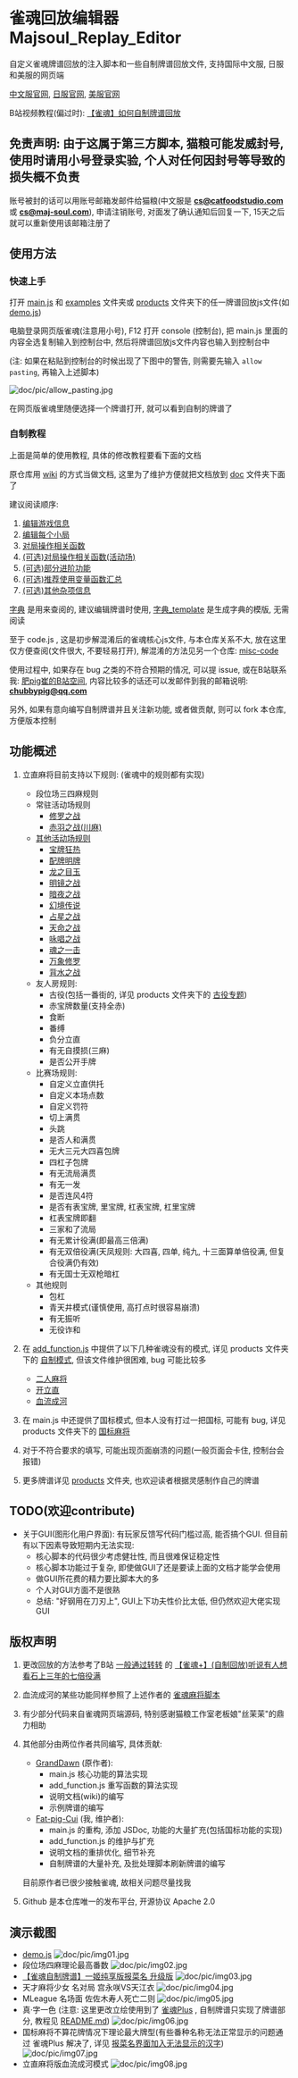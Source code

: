 # 雀魂回放编辑器Majsoul_Replay_Editor

自定义雀魂牌谱回放的注入脚本和一些自制牌谱回放文件, 支持国际中文服, 日服和美服的网页端

[中文服官网](https://www.maj-soul.com), [日服官网](https://mahjongsoul.com), [美服官网](https://mahjongsoul.yo-star.com)

B站视频教程(偏过时): [【雀魂】如何自制牌谱回放](https://www.bilibili.com/video/BV1tJ6xY4E16)

## 免责声明: 由于这属于第三方脚本, 猫粮可能发威封号, 使用时请用小号登录实验, 个人对任何因封号等导致的损失概不负责

账号被封的话可以用账号邮箱发邮件给猫粮(中文服是 **cs@catfoodstudio.com** 或 **cs@maj-soul.com**), 申请注销账号,
对面发了确认通知后回复一下, 15天之后就可以重新使用该邮箱注册了

## 使用方法

### 快速上手

打开 [main.js](main.js) 和 [examples](examples) 文件夹或 [products](products)
文件夹下的任一牌谱回放js文件(如 [demo.js](examples/demo.js))

电脑登录网页版雀魂(注意用小号), F12 打开 console (控制台), 把 main.js 里面的内容全选复制输入到控制台中,
然后将牌谱回放js文件内容也输入到控制台中

(注: 如果在粘贴到控制台的时候出现了下图中的警告, 则需要先输入 `allow pasting`, 再输入上述脚本)

![doc/pic/allow_pasting.jpg](doc/pic/allow_pasting.jpg)

在网页版雀魂里随便选择一个牌谱打开, 就可以看到自制的牌谱了

### 自制教程

上面是简单的使用教程, 具体的修改教程要看下面的文档

原仓库用 [wiki](https://github.com/GrandDawn/majsoul-replay-editor/wiki) 的方式当做文档,
这里为了维护方便就把文档放到 [doc](doc) 文件夹下面了

建议阅读顺序:

1. [编辑游戏信息](doc/1_编辑游戏信息.md)
2. [编辑每个小局](doc/2_编辑每个小局.md)
3. [对局操作相关函数](doc/3_对局操作相关函数.md)
4. [(可选)对局操作相关函数(活动场)](doc/4_对局操作相关函数（活动场）.md)
5. [(可选)部分进阶功能](doc/5_部分进阶功能.md)
6. [(可选)推荐使用变量函数汇总](doc/6_推荐使用变量函数汇总.md)
7. [(可选)其他杂项信息](doc/7_其他杂项信息.md)

[字典](doc/0_字典.md) 是用来查阅的, 建议编辑牌谱时使用, [字典_template](doc/字典_template.md) 是生成字典的模版, 无需阅读

至于 code.js , 这是初步解混淆后的雀魂核心js文件, 与本仓库关系不大, 放在这里仅方便查阅(文件很大, 不要轻易打开),
解混淆的方法见另一个仓库: [misc-code](https://github.com/Fat-pig-Cui/misc-code)

使用过程中, 如果存在 bug 之类的不符合预期的情况, 可以提 issue,
或在B站联系我: [肥pig崔的B站空间](https://space.bilibili.com/372365985),
内容比较多的话还可以发邮件到我的邮箱说明: **chubbypig@qq.com**

另外, 如果有意向编写自制牌谱并且关注新功能, 或者做贡献, 则可以 fork 本仓库, 方便版本控制

## 功能概述

1. 立直麻将目前支持以下规则: (雀魂中的规则都有实现)
    - 段位场三四麻规则
    - 常驻活动场规则
        - [修罗之战](products/4P/修罗之战相关)
        - [赤羽之战(川麻)](products/4P/赤羽之战相关)
    - [其他活动场规则](products/其他活动场特殊规则)
        - [宝牌狂热](products/其他活动场特殊规则/宝牌狂热)
        - [配牌明牌](products/其他活动场特殊规则/配牌明牌)
        - [龙之目玉](products/其他活动场特殊规则/龙之目玉)
        - [明镜之战](products/其他活动场特殊规则/明镜之战)
        - [暗夜之战](products/其他活动场特殊规则/暗夜之战)
        - [幻境传说](products/其他活动场特殊规则/幻境传说)
        - [占星之战](products/其他活动场特殊规则/占星之战)
        - [天命之战](products/其他活动场特殊规则/天命之战)
        - [咏唱之战](products/其他活动场特殊规则/咏唱之战)
        - [魂之一击](products/其他活动场特殊规则/魂之一击)
        - [万象修罗](products/其他活动场特殊规则/万象修罗)
        - [背水之战](products/其他活动场特殊规则/背水之战)
    - 友人房规则:
        - 古役(包括一番街的, 详见 products 文件夹下的 [古役专题](products/古役专题))
        - 赤宝牌数量(支持全赤)
        - 食断
        - 番缚
        - 负分立直
        - 有无自摸损(三麻)
        - 是否公开手牌
    - 比赛场规则:
        - 自定义立直供托
        - 自定义本场点数
        - 自定义罚符
        - 切上满贯
        - 头跳
        - 是否人和满贯
        - 无大三元大四喜包牌
        - 四杠子包牌
        - 有无流局满贯
        - 有无一发
        - 是否连风4符
        - 是否有表宝牌, 里宝牌, 杠表宝牌, 杠里宝牌
        - 杠表宝牌即翻
        - 三家和了流局
        - 有无累计役满(即最高三倍满)
        - 有无双倍役满(天凤规则: 大四喜, 四单, 纯九, 十三面算单倍役满, 但复合役满仍有效)
        - 有无国士无双枪暗杠
    - 其他规则
        - 包杠
        - 青天井模式(谨慎使用, 高打点时很容易崩溃)
        - 有无振听
        - 无役诈和

2. 在 [add_function.js](add_function.js) 中提供了以下几种雀魂没有的模式, 详见 products
   文件夹下的 [自制模式](products/自制模式), 但该文件维护很困难, bug 可能比较多
    - [二人麻将](products/自制模式/二人麻将)
    - [开立直](products/自制模式/开立直)
    - [血流成河](products/自制模式/血流成河)

3. 在 main.js 中还提供了国标模式, 但本人没有打过一把国标, 可能有 bug, 详见 products
   文件夹下的 [国标麻将](products/国标麻将)

4. 对于不符合要求的填写, 可能出现页面崩溃的问题(一般页面会卡住, 控制台会报错)

5. 更多牌谱详见 [products](products) 文件夹, 也欢迎读者根据灵感制作自己的牌谱

## TODO(欢迎contribute)

- 关于GUI(图形化用户界面): 有玩家反馈写代码门槛过高, 能否搞个GUI. 但目前有以下因素导致短期内无法实现:
    - 核心脚本的代码很少考虑健壮性, 而且很难保证稳定性
    - 核心脚本功能过于复杂, 即使做GUI了还是要读上面的文档才能学会使用
    - 做GUI所花费的精力要比脚本大的多
    - 个人对GUI方面不是很熟
    - 总结: "好钢用在刀刃上", GUI上下功夫性价比太低, 但仍然欢迎大佬实现GUI

## 版权声明

1. 更改回放的方法参考了B站 [一般通过转转](https://space.bilibili.com/23019265)
   的 [【雀魂+】(自制回放)听说有人想看石上三年的七倍役满](https://www.bilibili.com/video/BV1HE411Q7JM)

2. 血流成河的某些功能同样参照了上述作者的
   [雀魂麻将脚本](https://greasyfork.org/zh-CN/scripts/423689-%E9%9B%80%E9%AD%82%E9%BA%BB%E5%B0%86%E8%84%9A%E6%9C%AC)

3. 有少部分代码来自雀魂网页端源码, 特别感谢猫粮工作室老板娘"丝茉茉"的鼎力相助

4. 其他部分由两位作者共同编写, 具体贡献:
    - [GrandDawn](https://github.com/GrandDawn) (原作者):
        - main.js 核心功能的算法实现
        - add_function.js 重写函数的算法实现
        - 说明文档(wiki)的编写
        - 示例牌谱的编写
    - [Fat-pig-Cui](https://github.com/Fat-pig-Cui) (我, 维护者):
        - main.js 的重构, 添加 JSDoc, 功能的大量扩充(包括国标功能的实现)
        - add_function.js 的维护与扩充
        - 说明文档的重排优化, 细节补充
        - 自制牌谱的大量补充, 及批处理脚本刷新牌谱的编写

   目前原作者已很少接触雀魂, 故相关问题尽量找我

5. Github 是本仓库唯一的发布平台, 开源协议 Apache 2.0

## 演示截图

- [demo.js](examples/demo.js)
  ![doc/pic/img01.jpg](doc/pic/img01.jpg)
- 段位场四麻理论最高番数
  ![doc/pic/img02.jpg](doc/pic/img02.jpg)
- [【雀魂自制牌谱】一姬纯享版报菜名 升级版](https://www.bilibili.com/video/BV1w96LYWEzR)
  ![doc/pic/img03.jpg](doc/pic/img03.jpg)
- 天才麻将少女 名对局 宫永咲VS天江衣
  ![doc/pic/img04.jpg](doc/pic/img04.jpg)
- MLeague 名场面 佐佐木寿人死亡二则
  ![doc/pic/img05.jpg](doc/pic/img05.jpg)
- 真·字一色 (注意: 这里更改立绘使用到了 [雀魂Plus](https://github.com/MajsoulPlus/majsoul-plus) , 自制牌谱只实现了牌谱部分,
  教程见 [README.md](using_MJSP/README.md))
  ![doc/pic/img06.jpg](doc/pic/img06.jpg)
- 国标麻将不算花牌情况下理论最大牌型(有些番种名称无法正常显示的问题通过 雀魂Plus 解决了,
  详见 [报菜名界面加入无法显示的汉字](using_MJSP/报菜名界面加入无法显示的汉字.md))
  ![doc/pic/img07.jpg](doc/pic/img07.jpg)
- 立直麻将版血流成河模式
  ![doc/pic/img08.jpg](doc/pic/img08.jpg)
